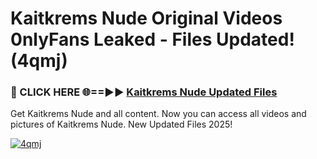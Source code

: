 # Kaitkrems Nude Original Videos 0nlyFans Leaked - Files Updated! (4qmj)

<h3>🔴 CLICK HERE 🌐==►► <a href="https://tinyurl.com/ehrbuxhb" rel="nofollow">Kaitkrems Nude Updated Files</a></h3>

Get Kaitkrems Nude and all content. Now you can access all videos and pictures of Kaitkrems Nude. New Updated Files 2025!

[![4qmj](https://i.imgur.com/lVYEuWS.gif)](https://tinyurl.com/ehrbuxhb)
